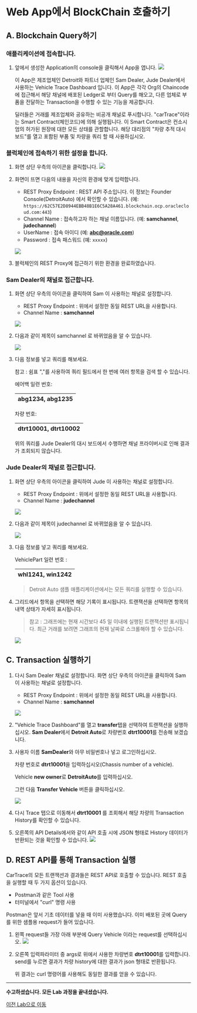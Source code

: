 # Web App에서 BlockChain 호출하기

## A. Blockchain Query하기

### 애플리케이션에 접속합니다.

1. 앞에서 생성한 Application의 console을 클릭해서 App을 엽니다.
   ![](images/accs7.png)

    이 App은 제조업체인 Detroit와 파트너 업체인 Sam Dealer, Jude Dealer에서 사용하는 Vehicle Trace Dashboard 입니다. 이 App은 각각 Org의 Chaincode에 접근해서 해당 채널에 배포된 Ledger로 부터 Query를 해오고, 다른 업체로 부품을 전달하는 Transaction을 수행할 수 있는 기능을 제공합니다.
  
   딜러들은 거래를 제조업체와 공유하는 비공개 채널로 푸시합니다.  "carTrace"이라는 Smart Contract(체인코드)에 의해 실행됩니다. 이 Smart Contract은 컨소시엄의 허가된 원장에 대한 모든 상태를 관할합니다. 해당 대리점의 "차량 추적 대시 보드"를 열고 포함된 부품 및 차량을 쿼리 할 때 사용하십시오.

### 블럭체인에 접속하기 위한 설정을 합니다.

1. 화면 상단 우측의 아이콘을 클릭합니다.
    ![](images/sample_app_setup1.png)

1. 화면이 뜨면 다음의 내용을 자신의 환경에 맞게 입력합니다.
    - REST Proxy Endpoint : REST API 주소입니다. 이 정보는 Founder Console(DetroitAuto) 에서 확인할 수 있습니다. (예: `https://62C57E2D8944EBB48B1E6C5A28A461.blockchain.ocp.oraclecloud.com:443`)
    - Channel Name : 접속하고자 하는 채널 이름입니다. (예: **samchannel**, **judechannel**)
    - UserName : 접속 아이디 (예: **abc@oracle.com**)
    - Password : 접속 패스워드 (예: `xxxxx`)

    ![](images/sample_app_setup2.png)

1. 블럭체인의 REST Proxy에 접근하기 위한 환경을 완료하였습니다.

### Sam Dealer의 채널로 접근합니다.

1. 화면 상단 우측의 아이콘을 클릭하여 Sam 이 사용하는 채널로 설정합니다.
    - REST Proxy Endpoint : 위에서 설정한 동일 REST URL을 사용합니다.
    - Channel Name : **samchannel**

    ![](images/sample_app_setup3.png)



1. 다음과 같이 제목이 samchannel 로 바뀌었음을 알 수 있습니다.

    ![](images/sample_app_setup4.png)
 

1. 다음 정보를 넣고 쿼리를 해보세요. 

    참고 : 쉼표 ","를 사용하여 쿼리 필드에서 한 번에 여러 항목을 검색 할 수 있습니다.

    에어백 일련 번호:

    | abg1234, abg1235 |
    | -- |

    차량 번호:

    | dtrt10001, dtrt10002 |
    | -- |

    위의 쿼리를 Jude Dealer의 대시 보드에서 수행하면 채널 프라이버시로 인해 결과가 조회되지 않습니다.

### Jude Dealer의 채널로 접근합니다.

1. 화면 상단 우측의 아이콘을 클릭하여 Jude 이 사용하는 채널로 설정합니다.
    - REST Proxy Endpoint : 위에서 설정한 동일 REST URL을 사용합니다.
    - Channel Name : **judechannel**

    ![](images/sample_app_setup5.png)


1. 다음과 같이 제목이 judechannel 로 바뀌었음을 알 수 있습니다.

    ![](images/sample_app_setup6.png)

1. 다음 정보를 넣고 쿼리를 해보세요. 
   
    VehiclePart 일련 번호 : 

    | whl1241, win1242 | 
    | -- |

    > Detroit Auto 샘플 애플리케이션에서는 모든 쿼리를 실행할 수 있습니다.


1. 그리드에서 항목을 선택하면 해당 기록이 표시됩니다. 트랜잭션을 선택하면 항목의 내역 상태가 자세히 표시됩니다.

    > 참고 : 그래프에는 현재 시간보다 45 일 이내에 실행된 트랜잭션만 표시됩니다. 최근 거래를 보려면 그래프의 현재 날짜로 스크롤해야 할 수 있습니다.

    ![](images/sampleapp1.png)

## C. Transaction 실행하기
1. 다시 Sam Dealer 채널로 설정합니다. 화면 상단 우측의 아이콘을 클릭하여 Sam 이 사용하는 채널로 설정합니다.
    - REST Proxy Endpoint : 위에서 설정한 동일 REST URL을 사용합니다.
    - Channel Name : **samchannel**

    ![](images/sample_app_setup3.png)



1. "Vehicle Trace Dashboard"를 열고 **transfer**탭을 선택하여 트랜잭션을 실행하십시오.
    **Sam Dealer**에서 **Detroit Auto**로 차량번호 **dtrt10001**를 전송해 보겠습니다.

1. 사용자 이름 **SamDealer**와 아무 비밀번호나 넣고 로그인하십시오.

    차량 번호로 **dtrt10001**을 입력하십시오(Chassis number of a vehicle). 
    
    Vehicle **new owner**로 **DetroitAuto**를 입력하십시오. 
    
    그런 다음 **Transfer Vehicle** 버튼을 클릭하십시오.

    ![](images/sampleapp_transfer_vehicle.png)

1. 다시 Trace 탭으로 이동해서 **dtrt10001** 를 조회해서 해당 차량의 Transaction History를 확인할 수 있습니다. 
2. 오른쪽의 API Details에서와 같이 API 호출 시에 JSON 형태로 History 데이터가 반환되는 것을 확인할 수 있습니다.
![](images/sample_app_trace.png)

## D. REST API를 통해 Transaction 실행

CarTrace의 모든 트랜잭션과 결과들은 REST API로 호출할 수 있습니다.
REST 호출을 실행할 때 두 가지 옵션이 있습니다.
- Postman과 같은 Tool 사용
- 터미널에서 "curl" 명령 사용

Postman은 앞서 기초 데이터를 넣을 때 이미 사용했습니다.
이미 배포된 곳에 Query를 위한 샘플용 request가 들어 있습니다.

1. 왼쪽 request들 가장 아래 부분에 Query Vehicle 이라는 request를 선택하십시오.
![](images/postman_queryhistory.png)

1. 오른쪽 입력파라미터 중 args로 위에서 사용한 차량번호 **dtrt10001**를 입력합니다.
    send를 누르면 결과가 차량 history에 대한 결과가 json 형태로 반환됩니다.

    위 결과는 curl 명령어를 사용해도 동일한 결과를 얻을 수 있습니다.

---
<b>수고하셨습니다. 모든 Lab 과정을 끝내셨습니다.</b>

[이전 Lab으로 이동](README.md)